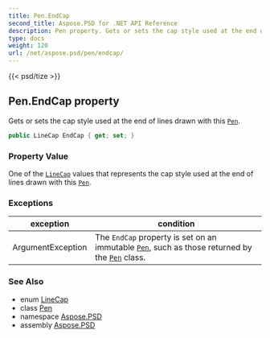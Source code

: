 ```yaml
---
title: Pen.EndCap
second_title: Aspose.PSD for .NET API Reference
description: Pen property. Gets or sets the cap style used at the end of lines drawn with this Pen
type: docs
weight: 120
url: /net/aspose.psd/pen/endcap/
---
```

{{< psd/tize >}}
## Pen.EndCap property

Gets or sets the cap style used at the end of lines drawn with this [`Pen`](../).

```csharp
public LineCap EndCap { get; set; }
```

### Property Value

One of the [`LineCap`](../../linecap/) values that represents the cap style used at the end of lines drawn with this [`Pen`](../).

### Exceptions

| exception | condition |
| --- | --- |
| ArgumentException | The `EndCap` property is set on an immutable [`Pen`](../), such as those returned by the [`Pen`](../) class. |

### See Also

* enum [LineCap](../../linecap/)
* class [Pen](../)
* namespace [Aspose.PSD](../../pen/)
* assembly [Aspose.PSD](../../../)


